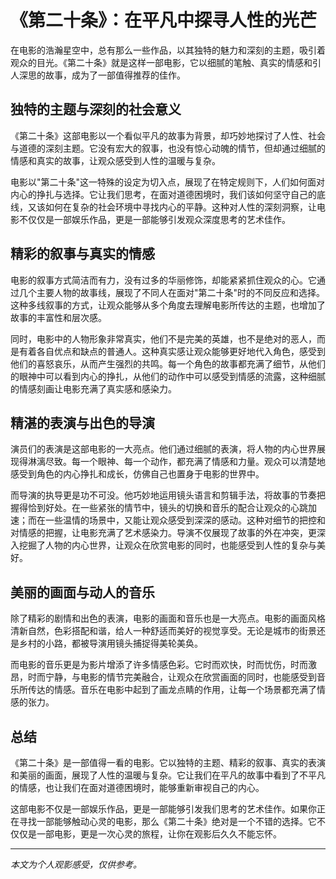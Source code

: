 # 《第二十条》：在平凡中探寻人性的光芒

在电影的浩瀚星空中，总有那么一些作品，以其独特的魅力和深刻的主题，吸引着观众的目光。《第二十条》就是这样一部电影，它以细腻的笔触、真实的情感和引人深思的故事，成为了一部值得推荐的佳作。

## 独特的主题与深刻的社会意义

《第二十条》这部电影以一个看似平凡的故事为背景，却巧妙地探讨了人性、社会与道德的深刻主题。它没有宏大的叙事，也没有惊心动魄的情节，但却通过细腻的情感和真实的故事，让观众感受到人性的温暖与复杂。

电影以"第二十条"这一特殊的设定为切入点，展现了在特定规则下，人们如何面对内心的挣扎与选择。它让我们思考，在面对道德困境时，我们该如何坚守自己的底线，又该如何在复杂的社会环境中寻找内心的平静。这种对人性的深刻洞察，让电影不仅仅是一部娱乐作品，更是一部能够引发观众深度思考的艺术佳作。

## 精彩的叙事与真实的情感

电影的叙事方式简洁而有力，没有过多的华丽修饰，却能紧紧抓住观众的心。它通过几个主要人物的故事线，展现了不同人在面对"第二十条"时的不同反应和选择。这种多线叙事的方式，让观众能够从多个角度去理解电影所传达的主题，也增加了故事的丰富性和层次感。

同时，电影中的人物形象非常真实，他们不是完美的英雄，也不是绝对的恶人，而是有着各自优点和缺点的普通人。这种真实感让观众能够更好地代入角色，感受到他们的喜怒哀乐，从而产生强烈的共鸣。每一个角色的故事都充满了细节，从他们的眼神中可以看到内心的挣扎，从他们的动作中可以感受到情感的流露，这种细腻的情感刻画让电影充满了真实感和感染力。

## 精湛的表演与出色的导演

演员们的表演是这部电影的一大亮点。他们通过细腻的表演，将人物的内心世界展现得淋漓尽致。每一个眼神、每一个动作，都充满了情感和力量。观众可以清楚地感受到角色的内心挣扎和成长，仿佛自己也置身于电影的世界中。

而导演的执导更是功不可没。他巧妙地运用镜头语言和剪辑手法，将故事的节奏把握得恰到好处。在一些紧张的情节中，镜头的切换和音乐的配合让观众的心跳加速；而在一些温情的场景中，又能让观众感受到深深的感动。这种对细节的把控和对情感的把握，让电影充满了艺术感染力。导演不仅展现了故事的外在冲突，更深入挖掘了人物的内心世界，让观众在欣赏电影的同时，也能感受到人性的复杂与美好。

## 美丽的画面与动人的音乐

除了精彩的剧情和出色的表演，电影的画面和音乐也是一大亮点。电影的画面风格清新自然，色彩搭配和谐，给人一种舒适而美好的视觉享受。无论是城市的街景还是乡村的小路，都被导演用镜头捕捉得美轮美奂。

而电影的音乐更是为影片增添了许多情感色彩。它时而欢快，时而忧伤，时而激昂，时而宁静，与电影的情节完美融合，让观众在欣赏画面的同时，也能感受到音乐所传达的情感。音乐在电影中起到了画龙点睛的作用，让每一个场景都充满了情感的张力。

## 总结

《第二十条》是一部值得一看的电影。它以独特的主题、精彩的叙事、真实的表演和美丽的画面，展现了人性的温暖与复杂。它让我们在平凡的故事中看到了不平凡的情感，也让我们在面对道德困境时，能够重新审视自己的内心。

这部电影不仅是一部娱乐作品，更是一部能够引发我们思考的艺术佳作。如果你正在寻找一部能够触动心灵的电影，那么《第二十条》绝对是一个不错的选择。它不仅仅是一部电影，更是一次心灵的旅程，让你在观影后久久不能忘怀。

---

*本文为个人观影感受，仅供参考。*
